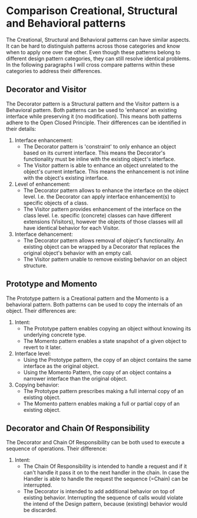 # Comparison Creational, Structural and Behavioral patterns

The Creational, Structural and Behavioral patterns can have similar aspects. It can be hard to distinguish patterns across those categories and know when to apply one over the other. Even though these patterns belong to different design pattern categories, they can still resolve identical problems. In the following paragraphs I will cross compare patterns within these categories to address their differences.

## Decorator and Visitor

The Decorator pattern is a Structural pattern and the Visitor pattern is a Behavioral pattern. Both patterns can be used to 'enhance' an existing interface while preserving it (no modification). This means both patterns adhere to the Open Closed Principle. Their differences can be identified in their details:
1. Interface enhancement: 
    - The Decorator pattern is 'constraint' to only enhance an object based on its current interface. This means the Decorator's functionality must be inline with the existing object's interface.
    - The Visitor pattern is able to enhance an object unrelated to the object's current interface. This means the enhancement is not inline with the object's existing interface.
2. Level of enhancement:
    - The Decorator pattern allows to enhance the interface on the object level. I.e. the Decorator can apply interface enhancement(s) to specific objects of a class.
    - The Visitor pattern provides enhancement of the interface on the class level. I.e. specific (concrete) classes can have different extensions (Visitors), however the objects of those classes will all have identical behavior for each Visitor.
3. Interface dehancement:
   - The Decorator pattern allows removal of object's functionality. An existing object can be wrapped by a Decorator that replaces the original object's behavior with an empty call.
   - The Visitor pattern unable to remove existing behavior on an object structure.

## Prototype and Momento

The Prototype pattern is a Creational pattern and the Momento is a behavioral pattern. Both patterns can be used to copy the internals of an object. Their differences are:

1. Intent:
   - The Prototype pattern enables copying an object without knowing its underlying concrete type. 
   - The Momento pattern enables a state snapshot of a given object to revert to it later.
2. Interface level:
   - Using the Prototype pattern, the copy of an object contains the same interface as the original object.
   - Using the Momento Pattern, the copy of an object contains a narrower interface than the original object.
3. Copying behavior:
   - The Prototype pattern prescribes making a full internal copy of an existing object.
   - The Momento pattern enables making a full or partial copy of an existing object.

## Decorator and Chain Of Responsibility

The Decorator and Chain Of Responsibility can be both used to execute a sequence of operations. Their difference:
1. Intent:
   - The Chain Of Responsibility is intended to handle a request and if it can't handle it pass it on to the next handler in the chain. In case the Handler is able to handle the request the sequence (=Chain) can be interrupted.
   - The Decorator is intended to add additional behavior on top of existing behavior. Interrupting the sequence of calls would violate the intend of the Design pattern, because (existing) behavior would be discarded.